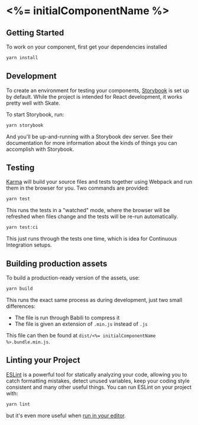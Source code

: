 # <%= initialComponentName %>

## Getting Started

To work on your component, first get your dependencies installed

```bash
yarn install
```

## Development

To create an environment for testing your components, [Storybook][storybook] is set up by default. While the project is intended for React development, it works pretty well with Skate.

To start Storybook, run:

```bash
yarn storybook
```

And you'll be up-and-running with a Storybook dev server. See their documentation for more information about the kinds of things you can accomplish with Storybook.

## Testing

[Karma][karma] will build your source files and tests together using Webpack and run them in the browser for you. Two commands are provided:

```bash
yarn test
```

This runs the tests in a "watched" mode, where the browser will be refreshed when files change and the tests will be re-run automatically.

```bash
yarn test:ci
```

This just runs through the tests one time, which is idea for Continuous Integration setups.


## Building production assets

To build a production-ready version of the assets, use:

```bash
yarn build
```

This runs the exact same process as during development, just two small differences:

- The file is run through Babili to compress it
- The file is given an extension of `.min.js` instead of `.js`

This file can then be found at `dist/<%= initialComponentName %>.bundle.min.js`.

## Linting your Project

[ESLint][eslint] is a powerful tool for statically analyzing your code, allowing you to catch formatting mistakes, detect unused variables, keep your coding style consistent and many other useful things. You can run ESLint on your project with:

```bash
yarn lint
```

but it's even more useful when [run in your editor][eslint-integrations].

[storybook]: https://storybook.js.org/
[eslint]: http://eslint.org/
[eslint-integrations]: http://eslint.org/docs/user-guide/integrations
[karma]: http://karma-runner.github.io/
